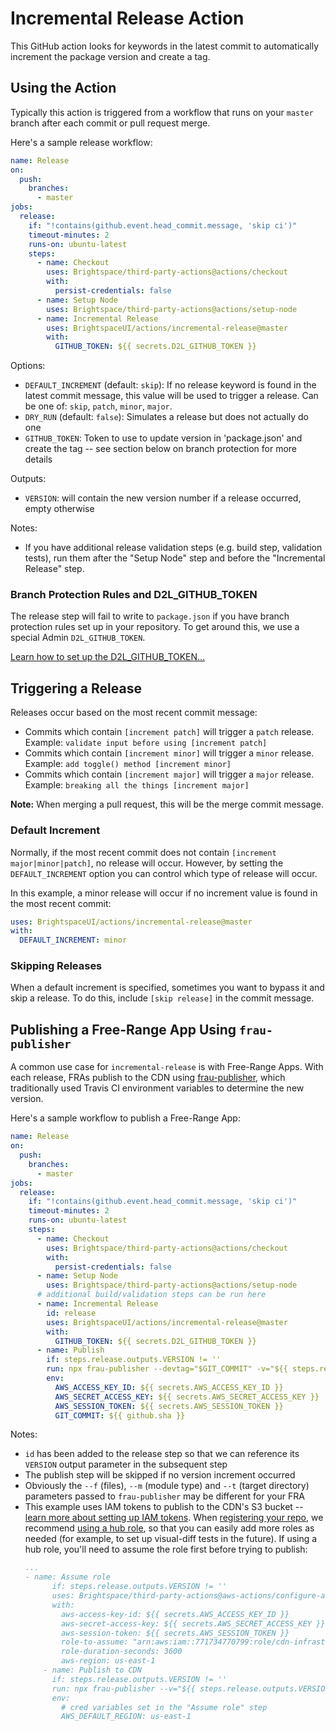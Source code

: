 # Incremental Release Action

This GitHub action looks for keywords in the latest commit to automatically increment the package version and create a tag.

## Using the Action

Typically this action is triggered from a workflow that runs on your `master` branch after each commit or pull request merge.

Here's a sample release workflow:

```yml
name: Release
on:
  push:
    branches:
      - master
jobs:
  release:
    if: "!contains(github.event.head_commit.message, 'skip ci')"
    timeout-minutes: 2
    runs-on: ubuntu-latest
    steps:
      - name: Checkout
        uses: Brightspace/third-party-actions@actions/checkout
        with:
          persist-credentials: false
      - name: Setup Node
        uses: Brightspace/third-party-actions@actions/setup-node
      - name: Incremental Release
        uses: BrightspaceUI/actions/incremental-release@master
        with:
          GITHUB_TOKEN: ${{ secrets.D2L_GITHUB_TOKEN }}
```

Options:
* `DEFAULT_INCREMENT` (default: `skip`): If no release keyword is found in the latest commit message, this value will be used to trigger a release. Can be one of: `skip`, `patch`, `minor`, `major`.
* `DRY_RUN` (default: `false`): Simulates a release but does not actually do one
* `GITHUB_TOKEN`: Token to use to update version in 'package.json' and create the tag -- see section below on branch protection for more details

Outputs:
* `VERSION`: will contain the new version number if a release occurred, empty otherwise

Notes:
* If you have additional release validation steps (e.g. build step, validation tests), run them after the "Setup Node" step and before the "Incremental Release" step.

### Branch Protection Rules and D2L_GITHUB_TOKEN

The release step will fail to write to `package.json` if you have branch protection rules set up in your repository. To get around this, we use a special Admin `D2L_GITHUB_TOKEN`.

[Learn how to set up the D2L_GITHUB_TOKEN...](../docs/branch-protection.md)

## Triggering a Release

Releases occur based on the most recent commit message:
* Commits which contain `[increment patch]` will trigger a `patch` release. Example: `validate input before using [increment patch]`
* Commits which contain `[increment minor]` will trigger a `minor` release. Example: `add toggle() method [increment minor]`
* Commits which contain `[increment major]` will trigger a `major` release. Example: `breaking all the things [increment major]`

**Note:** When merging a pull request, this will be the merge commit message.

### Default Increment

Normally, if the most recent commit does not contain `[increment major|minor|patch]`, no release will occur. However, by setting the `DEFAULT_INCREMENT` option you can control which type of release will occur.

In this example, a minor release will occur if no increment value is found in the most recent commit:

```yml
uses: BrightspaceUI/actions/incremental-release@master
with:
  DEFAULT_INCREMENT: minor
```

### Skipping Releases

When a default increment is specified, sometimes you want to bypass it and skip a release. To do this, include `[skip release]` in the commit message.

## Publishing a Free-Range App Using `frau-publisher`

A common use case for `incremental-release` is with Free-Range Apps. With each release, FRAs publish to the CDN using [frau-publisher](https://github.com/Brightspace/frau-publisher), which traditionally used Travis CI environment variables to determine the new version.

Here's a sample workflow to publish a Free-Range App:

```yml
name: Release
on:
  push:
    branches:
      - master
jobs:
  release:
    if: "!contains(github.event.head_commit.message, 'skip ci')"
    timeout-minutes: 2
    runs-on: ubuntu-latest
    steps:
      - name: Checkout
        uses: Brightspace/third-party-actions@actions/checkout
        with:
          persist-credentials: false
      - name: Setup Node
        uses: Brightspace/third-party-actions@actions/setup-node
      # additional build/validation steps can be run here
      - name: Incremental Release
        id: release
        uses: BrightspaceUI/actions/incremental-release@master
        with:
          GITHUB_TOKEN: ${{ secrets.D2L_GITHUB_TOKEN }}
      - name: Publish
        if: steps.release.outputs.VERSION != ''
        run: npx frau-publisher --devtag="$GIT_COMMIT" -v="${{ steps.release.outputs.VERSION }}" --f="./dist/**/*.*" --m="app" --t="my-fra"
        env:
          AWS_ACCESS_KEY_ID: ${{ secrets.AWS_ACCESS_KEY_ID }}
          AWS_SECRET_ACCESS_KEY: ${{ secrets.AWS_SECRET_ACCESS_KEY }}
          AWS_SESSION_TOKEN: ${{ secrets.AWS_SESSION_TOKEN }}
          GIT_COMMIT: ${{ github.sha }}
```

Notes:
* `id` has been added to the release step so that we can reference its `VERSION` output parameter in the subsequent step
* The publish step will be skipped if no version increment occurred
* Obviously the `--f` (files), `--m` (module type) and `--t` (target directory) parameters passed to `frau-publisher` may be different for your FRA
* This example uses IAM tokens to publish to the CDN's S3 bucket -- [learn more about setting up IAM tokens](https://github.com/Brightspace/iam-build-tokens/blob/master/docs/howto-cdn-users.md). When [registering your repo](https://github.com/Brightspace/iam-build-tokens/tree/master/terraform/roles), we recommend [using a hub role](https://github.com/Brightspace/iam-build-tokens/blob/master/docs/howto-hub-roles.md), so that you can easily add more roles as needed (for example, to set up visual-diff tests in the future).  If using a hub role, you'll need to assume the role first before trying to publish:
  ```yml
  ...
  - name: Assume role
        if: steps.release.outputs.VERSION != ''
        uses: Brightspace/third-party-actions@aws-actions/configure-aws-credentials
        with:
          aws-access-key-id: ${{ secrets.AWS_ACCESS_KEY_ID }}
          aws-secret-access-key: ${{ secrets.AWS_SECRET_ACCESS_KEY }}
          aws-session-token: ${{ secrets.AWS_SESSION_TOKEN }}
          role-to-assume: "arn:aws:iam::771734770799:role/cdn-infrastructure-<your_repo>"
          role-duration-seconds: 3600
          aws-region: us-east-1
      - name: Publish to CDN
        if: steps.release.outputs.VERSION != ''
        run: npx frau-publisher --v="${{ steps.release.outputs.VERSION }}" --f="./dist/**/*.*" --m="app" --t="my-fra"
        env:
          # cred variables set in the "Assume role" step
          AWS_DEFAULT_REGION: us-east-1
  ```
